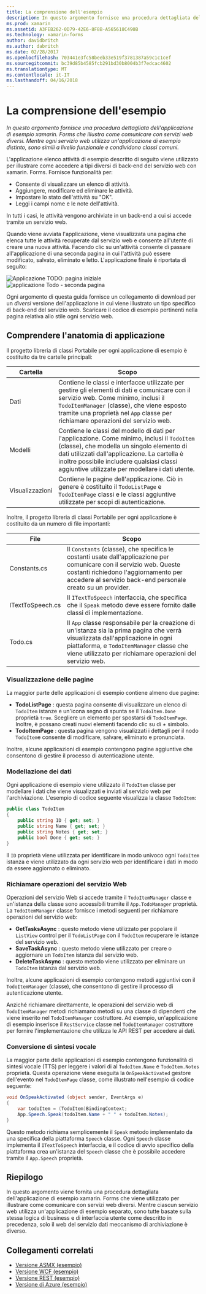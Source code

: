 ```yaml
---
title: La comprensione dell'esempio
description: In questo argomento fornisce una procedura dettagliata dell'applicazione di esempio xamarin. Forms che illustra come comunicare con servizi web diversi. Mentre ogni servizio web utilizza un'applicazione di esempio distinto, sono simili a livello funzionale e condividono classi comuni.
ms.prod: xamarin
ms.assetid: A3FEB262-0D79-42E6-8F8B-A565618C490B
ms.technology: xamarin-forms
author: davidbritch
ms.author: dabritch
ms.date: 02/28/2017
ms.openlocfilehash: 703441e3fc58beeb33e519f3781387a59c1c1cef
ms.sourcegitcommit: bc39d85b4585fcb291bd30b8004b3f7edcac4602
ms.translationtype: MT
ms.contentlocale: it-IT
ms.lasthandoff: 04/16/2018
---
```

# <a name="understanding-the-sample"></a>La comprensione dell'esempio

_In questo argomento fornisce una procedura dettagliata dell'applicazione di esempio xamarin. Forms che illustra come comunicare con servizi web diversi. Mentre ogni servizio web utilizza un'applicazione di esempio distinto, sono simili a livello funzionale e condividono classi comuni._

L'applicazione elenco attività di esempio descritto di seguito viene utilizzato per illustrare come accedere a tipi diversi di back-end del servizio web con xamarin. Forms. Fornisce funzionalità per:

- Consente di visualizzare un elenco di attività.
- Aggiungere, modificare ed eliminare le attività.
- Impostare lo stato dell'attività su "OK".
- Leggi i campi nome e le note dell'attività.

In tutti i casi, le attività vengono archiviate in un back-end a cui si accede tramite un servizio web.

Quando viene avviata l'applicazione, viene visualizzata una pagina che elenca tutte le attività recuperate dal servizio web e consente all'utente di creare una nuova attività. Facendo clic su un'attività consente di passare all'applicazione di una seconda pagina in cui l'attività può essere modificato, salvato, eliminato e letto. L'applicazione finale è riportata di seguito:

![](walkthrough-images/app-example-1.png "Applicazione TODO: pagina iniziale")
![](walkthrough-images/app-example-2.png "applicazione Todo - seconda pagina")

Ogni argomento di questa guida fornisce un collegamento di download per un *diversi* versione dell'applicazione in cui viene illustrato un tipo specifico di back-end del servizio web. Scaricare il codice di esempio pertinenti nella pagina relativa allo stile ogni servizio web.

## <a name="understanding-the-application-anatomy"></a>Comprendere l'anatomia di applicazione

Il progetto libreria di classi Portabile per ogni applicazione di esempio è costituito da tre cartelle principali:

|Cartella|Scopo|
|--- |--- |
|Dati|Contiene le classi e interfacce utilizzate per gestire gli elementi di dati e comunicare con il servizio web. Come minimo, inclusi il `TodoItemManager` (classe), che viene esposto tramite una proprietà nel `App` classe per richiamare operazioni del servizio web.|
|Modelli|Contiene le classi del modello di dati per l'applicazione. Come minimo, inclusi il `TodoItem` (classe), che modella un singolo elemento di dati utilizzati dall'applicazione. La cartella è inoltre possibile includere qualsiasi classi aggiuntive utilizzate per modellare i dati utente.|
|Visualizzazioni|Contiene le pagine dell'applicazione. Ciò in genere è costituito il `TodoListPage` e `TodoItemPage` classi e le classi aggiuntive utilizzate per scopi di autenticazione.|

Inoltre, il progetto libreria di classi Portabile per ogni applicazione è costituito da un numero di file importanti:

|File|Scopo|
|--- |--- |
|Constants.cs|Il `Constants` (classe), che specifica le costanti usate dall'applicazione per comunicare con il servizio web. Queste costanti richiedono l'aggiornamento per accedere al servizio back-end personale creato su un provider.|
|ITextToSpeech.cs|Il `ITextToSpeech` interfaccia, che specifica che il `Speak` metodo deve essere fornito dalle classi di implementazione.|
|Todo.cs|Il `App` classe responsabile per la creazione di un'istanza sia la prima pagina che verrà visualizzata dall'applicazione in ogni piattaforma, e `TodoItemManager` classe che viene utilizzato per richiamare operazioni del servizio web.|

### <a name="viewing-pages"></a>Visualizzazione delle pagine

La maggior parte delle applicazioni di esempio contiene almeno due pagine:

- **TodoListPage** : questa pagina consente di visualizzare un elenco di `TodoItem` istanze e un'icona segno di spunta se il `TodoItem.Done` proprietà `true`. Scegliere un elemento per spostarsi di `TodoItemPage`. Inoltre, è possano creati nuovi elementi facendo clic su di *+* simbolo.
- **TodoItemPage** : questa pagina vengono visualizzati i dettagli per il nodo `TodoItem`e consente di modificare, salvare, eliminato e pronunciata.

Inoltre, alcune applicazioni di esempio contengono pagine aggiuntive che consentono di gestire il processo di autenticazione utente.

### <a name="modeling-the-data"></a>Modellazione dei dati

Ogni applicazione di esempio viene utilizzato il `TodoItem` classe per modellare i dati che viene visualizzati e inviati al servizio web per l'archiviazione. L'esempio di codice seguente visualizza la classe `TodoItem`:

```csharp
public class TodoItem
{
    public string ID { get; set; }
    public string Name { get; set; }
    public string Notes { get; set; }
    public bool Done { get; set; }
}
```

Il `ID` proprietà viene utilizzata per identificare in modo univoco ogni `TodoItem` istanza e viene utilizzato da ogni servizio web per identificare i dati in modo da essere aggiornato o eliminato.

### <a name="invoking-web-service-operations"></a>Richiamare operazioni del servizio Web

Operazioni del servizio Web si accede tramite il `TodoItemManager` classe e un'istanza della classe sono accessibili tramite il `App.TodoManager` proprietà. La `TodoItemManager` classe fornisce i metodi seguenti per richiamare operazioni del servizio web:

- **GetTasksAsync** : questo metodo viene utilizzato per popolare il `ListView` control per il `TodoListPage` con il `TodoItem` recuperare le istanze del servizio web.
- **SaveTaskAsync** : questo metodo viene utilizzato per creare o aggiornare un `TodoItem` istanza dal servizio web.
- **DeleteTaskAsync** : questo metodo viene utilizzato per eliminare un `TodoItem` istanza dal servizio web.

Inoltre, alcune applicazioni di esempio contengono metodi aggiuntivi con il `TodoItemManager` (classe), che consentono di gestire il processo di autenticazione utente.

Anziché richiamare direttamente, le operazioni del servizio web di `TodoItemManager` metodi richiamano metodi su una classe di dipendenti che viene inserito nel `TodoItemManager` costruttore. Ad esempio, un'applicazione di esempio inserisce il `RestService` classe nel `TodoItemManager` costruttore per fornire l'implementazione che utilizza le API REST per accedere ai dati.

### <a name="translating-text-to-speech"></a>Conversione di sintesi vocale

La maggior parte delle applicazioni di esempio contengono funzionalità di sintesi vocale (TTS) per leggere i valori di al `TodoItem.Name` e `TodoItem.Notes` proprietà. Questa operazione viene eseguita la `OnSpeakActivated` gestore dell'evento nel `TodoItemPage` classe, come illustrato nell'esempio di codice seguente:

```csharp
void OnSpeakActivated (object sender, EventArgs e)
{
    var todoItem = (TodoItem)BindingContext;
    App.Speech.Speak(todoItem.Name + " " + todoItem.Notes);
}
```

Questo metodo richiama semplicemente il `Speak` metodo implementato da una specifica della piattaforma `Speech` classe. Ogni `Speech` classe implementa il `ITextToSpeech` interfaccia, e il codice di avvio specifico della piattaforma crea un'istanza del `Speech` classe che è possibile accedere tramite il `App.Speech` proprietà.

## <a name="summary"></a>Riepilogo

In questo argomento viene fornita una procedura dettagliata dell'applicazione di esempio xamarin. Forms che viene utilizzato per illustrare come comunicare con servizi web diversi. Mentre ciascun servizio web utilizza un'applicazione di esempio separato, sono tutte basate sulla stessa logica di business e di interfaccia utente come descritto in precedenza, solo il web del servizio dati meccanismo di archiviazione è diverso.


## <a name="related-links"></a>Collegamenti correlati

- [Versione ASMX (esempio)](https://developer.xamarin.com/samples/xamarin-forms/WebServices/TodoASMX)
- [Versione WCF (esempio)](https://developer.xamarin.com/samples/xamarin-forms/WebServices/TodoWCF)
- [Versione REST (esempio)](https://developer.xamarin.com/samples/xamarin-forms/WebServices/TodoREST)
- [Versione di Azure (esempio)](https://developer.xamarin.com/samples/xamarin-forms/WebServices/TodoAzure)
